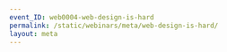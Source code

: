 ```yaml
---
event_ID: web0004-web-design-is-hard
permalink: /static/webinars/meta/web-design-is-hard/
layout: meta
---
```

